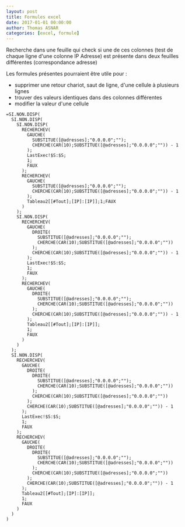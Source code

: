 ```yaml
---
layout: post
title: Formules excel
date: 2017-01-01 00:00:00
author: Thomas ASNAR
categories: [excel, formule]
---
```

Recherche dans une feuille qui check si une de ces colonnes (test de chaque ligne d'une colonne IP Adresse) est présente dans deux feuilles différentes (correspondance adresse)

Les formules présentes pourraient être utile pour : 
 * supprimer une retour chariot, saut de ligne, d'une cellule à plusieurs lignes
 * trouver des valeurs identiques dans des colonnes différentes
 * modifier la valeur d'une cellule

```
=SI.NON.DISP(
  SI.NON.DISP(
    SI.NON.DISP(
      RECHERCHEV(
        GAUCHE(
          SUBSTITUE([@adresses];"0.0.0.0";"");
          CHERCHE(CAR(10);SUBSTITUE([@adresses];"0.0.0.0";"")) - 1
        );
        LastExec!$S:$S;
        1;
        FAUX
      );
      RECHERCHEV(
        GAUCHE(
          SUBSTITUE([@adresses];"0.0.0.0";"");
          CHERCHE(CAR(10);SUBSTITUE([@adresses];"0.0.0.0";"")) - 1
        );
        Tableau2[[#Tout];[IP]:[IP]];1;FAUX
      )
    );
    SI.NON.DISP(
      RECHERCHEV(
        GAUCHE(
          DROITE(
            SUBSTITUE([@adresses];"0.0.0.0";"");
            CHERCHE(CAR(10);SUBSTITUE([@adresses];"0.0.0.0";""))
          );
          CHERCHE(CAR(10);SUBSTITUE([@adresses];"0.0.0.0";"")) - 1
        );
        LastExec!$S:$S;
        1;
        FAUX
      );
      RECHERCHEV(
        GAUCHE(
          DROITE(
            SUBSTITUE([@adresses];"0.0.0.0";"");
            CHERCHE(CAR(10);SUBSTITUE([@adresses];"0.0.0.0";""))
          );
          CHERCHE(CAR(10);SUBSTITUE([@adresses];"0.0.0.0";"")) - 1
        );
        Tableau2[[#Tout];[IP]:[IP]];
        1;
        FAUX
      )
    )
  );
  SI.NON.DISP(
    RECHERCHEV(
      GAUCHE(
        DROITE(
          DROITE(
            SUBSTITUE([@adresses];"0.0.0.0";"");
            CHERCHE(CAR(10);SUBSTITUE([@adresses];"0.0.0.0";""))
          );
          CHERCHE(CAR(10);SUBSTITUE([@adresses];"0.0.0.0";""))
        );
        CHERCHE(CAR(10);SUBSTITUE([@adresses];"0.0.0.0";"")) - 1
      );
      LastExec!$S:$S;
      1;
      FAUX
    );
    RECHERCHEV(
      GAUCHE(
        DROITE(
          DROITE(
            SUBSTITUE([@adresses];"0.0.0.0";"");
            CHERCHE(CAR(10);SUBSTITUE([@adresses];"0.0.0.0";""))
          );
          CHERCHE(CAR(10);SUBSTITUE([@adresses];"0.0.0.0";""))
        );
        CHERCHE(CAR(10);SUBSTITUE([@adresses];"0.0.0.0";"")) - 1
      );
      Tableau2[[#Tout];[IP]:[IP]];
      1;
      FAUX
    )
  )
)
```
